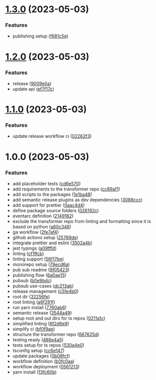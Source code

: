 # [1.3.0](https://github.com/Voltz-Protocol/v2-indexer/compare/v1.2.0...v1.3.0) (2023-05-03)


### Features

* publishing setup ([f681c5e](https://github.com/Voltz-Protocol/v2-indexer/commit/f681c5e78e7f0ff9a33a34c851a7337ccff3f417))

# [1.2.0](https://github.com/Voltz-Protocol/v2-indexer/compare/v1.1.0...v1.2.0) (2023-05-03)


### Features

* release ([9009e0a](https://github.com/Voltz-Protocol/v2-indexer/commit/9009e0a90efeed7b8162552f904f602edb7ca87f))
* update api ([ef7f17c](https://github.com/Voltz-Protocol/v2-indexer/commit/ef7f17c21380849199096e7da163314a0e9a8b58))

# [1.1.0](https://github.com/Voltz-Protocol/v2-indexer/compare/v1.0.0...v1.1.0) (2023-05-03)


### Features

* update release workflow ci ([02262f3](https://github.com/Voltz-Protocol/v2-indexer/commit/02262f372e0404ba7f207efbe4073971ce191e80))

# 1.0.0 (2023-05-03)


### Features

* add placeholder tests ([cd6e570](https://github.com/Voltz-Protocol/v2-indexer/commit/cd6e5705fbc1f8906a89fe2a89171e32f9f2e7ad))
* add requirements to the transformer repo ([cc89af1](https://github.com/Voltz-Protocol/v2-indexer/commit/cc89af1559ac6bb2f1894f253b4b29495cbb4a68))
* add scripts to the packages ([1e1ba48](https://github.com/Voltz-Protocol/v2-indexer/commit/1e1ba480f04619d2f516ce3550706db4d9637a60))
* add semantic release plugins as dev dependencies ([3088ccc](https://github.com/Voltz-Protocol/v2-indexer/commit/3088ccc90cf1cba1078f4a92ee4e71d0e781c223))
* add support for prettier ([0aac4d4](https://github.com/Voltz-Protocol/v2-indexer/commit/0aac4d427a2938de89b0a7ead1c90642725318f6))
* define package source folders ([026192c](https://github.com/Voltz-Protocol/v2-indexer/commit/026192c76c679e44d60bad249c7d1db64c335a97))
* eventarc definition ([2149182](https://github.com/Voltz-Protocol/v2-indexer/commit/2149182c6ae5b66e69853e7e26acc3f44dcb9236))
* exclude the transformer repo from linting and formatting since it is based on python ([a60c346](https://github.com/Voltz-Protocol/v2-indexer/commit/a60c346f0f2a4ff5bd73849a8333fa36d293e4bf))
* ga workflow ([2fe7af4](https://github.com/Voltz-Protocol/v2-indexer/commit/2fe7af4864108faac4aa1d2ddee13718e1ddaf53))
* github actions setup ([25769de](https://github.com/Voltz-Protocol/v2-indexer/commit/25769dea3d28ae28bff34fcd3d6c40d10c8824d1))
* integrate prettier and eslint ([3502a4b](https://github.com/Voltz-Protocol/v2-indexer/commit/3502a4b10d0ed0b57c5a7f97709a428972eeb528))
* jest typings ([a09fffd](https://github.com/Voltz-Protocol/v2-indexer/commit/a09fffde682239275babadf62c3d24e2525c0cb7))
* linting ([cf1ffcb](https://github.com/Voltz-Protocol/v2-indexer/commit/cf1ffcbda09c1f4e03fef8c25b381395df642c8e))
* linting support ([56f17be](https://github.com/Voltz-Protocol/v2-indexer/commit/56f17bea6a47f280d6c7ab2901a8e10bc2981c5c))
* monorepo setup ([79ecd6a](https://github.com/Voltz-Protocol/v2-indexer/commit/79ecd6a0fd65f6b98f7ae41d119e563f724e3174))
* pub sub readme ([9f05423](https://github.com/Voltz-Protocol/v2-indexer/commit/9f054234a0a8711f1b21372b35ecfba3dde2238f))
* publishing flow ([6a0ae15](https://github.com/Voltz-Protocol/v2-indexer/commit/6a0ae15e9593130ef2849600615c5d185eef8a71))
* pubsub ([b0e9bdc](https://github.com/Voltz-Protocol/v2-indexer/commit/b0e9bdcc5c65d5e93347332dfce3ea2f232c3f19))
* pubsub use-cases ([dc213ab](https://github.com/Voltz-Protocol/v2-indexer/commit/dc213ab89080d553eb5566885500845d9d2518ed))
* release management ([c5fe4b0](https://github.com/Voltz-Protocol/v2-indexer/commit/c5fe4b00886a3a5e7db9473c1b60ee8d35f308f9))
* root dir ([32256fe](https://github.com/Voltz-Protocol/v2-indexer/commit/32256fe687c5873fae71b45f0d6ee8106e4f7abc))
* root linting ([a6f291f](https://github.com/Voltz-Protocol/v2-indexer/commit/a6f291ffffbb0bc6ab3eebc59eb94fe0cd5c4988))
* run yarn install ([7760ab6](https://github.com/Voltz-Protocol/v2-indexer/commit/7760ab62b4721d9b744559eaea379b77a64ff558))
* semantic release ([3544a49](https://github.com/Voltz-Protocol/v2-indexer/commit/3544a49b4978a0a9047ab96e695ab48a48211f7b))
* setup root and out dirs for ts repos ([0211a1c](https://github.com/Voltz-Protocol/v2-indexer/commit/0211a1c5df5830d08699e50dc23bb85e0bc918ba))
* simplified linting ([6f2d6e9](https://github.com/Voltz-Protocol/v2-indexer/commit/6f2d6e94b7c3e066b8ab85ec3fab960a6c2caf2f))
* simplify ci ([bf0f9ae](https://github.com/Voltz-Protocol/v2-indexer/commit/bf0f9aefbb5f8499139c7c2032e0abeb1ba919db))
* structure the transformer repo ([667625d](https://github.com/Voltz-Protocol/v2-indexer/commit/667625da0a68c906accaa15824cceaa4050455ee))
* testing ready ([486e4a5](https://github.com/Voltz-Protocol/v2-indexer/commit/486e4a58b88e0ed0e801edc7189a836598656e3e))
* tests setup for ts repos ([530a4e0](https://github.com/Voltz-Protocol/v2-indexer/commit/530a4e0b0f2320c1bdbd206595d733579a5575e4))
* tsconfig setup ([cc6e147](https://github.com/Voltz-Protocol/v2-indexer/commit/cc6e1471ecd7653508132d571628b5ca7bde6091))
* update packages ([0b08fcf](https://github.com/Voltz-Protocol/v2-indexer/commit/0b08fcfce37d7a9a80c6772a919434a8c88be30f))
* workflow definition ([b0fc0aa](https://github.com/Voltz-Protocol/v2-indexer/commit/b0fc0aa24c6afbd4e630fce40aafc96f15f10932))
* workflow deployment ([0561213](https://github.com/Voltz-Protocol/v2-indexer/commit/0561213843d992a848506c2867e4df4ec7cdad7f))
* yarn install ([13fc60b](https://github.com/Voltz-Protocol/v2-indexer/commit/13fc60b508b9401ad7a20d117b1b9e66ff1b60d6))
